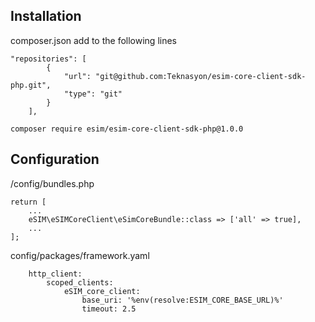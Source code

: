## Installation
composer.json add to the following lines
``` 
"repositories": [
        {
            "url": "git@github.com:Teknasyon/esim-core-client-sdk-php.git",
            "type": "git"
        }
    ],

``` 

``` 
composer require esim/esim-core-client-sdk-php@1.0.0
``` 

## Configuration
/config/bundles.php

``` 
return [
    ...
    eSIM\eSIMCoreClient\eSimCoreBundle::class => ['all' => true],
    ...
];
```
config/packages/framework.yaml

```
    http_client:
        scoped_clients:
            eSIM_core_client:
                base_uri: '%env(resolve:ESIM_CORE_BASE_URL)%'
                timeout: 2.5
```
